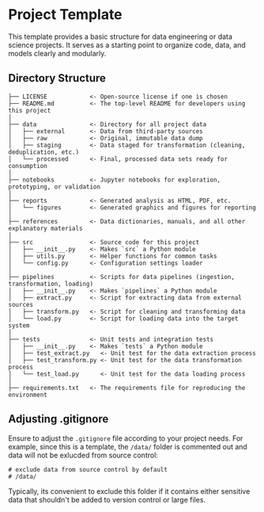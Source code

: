 # Project Template

This template provides a basic structure for data engineering or data science projects. It serves as a starting point to organize code, data, and models clearly and modularly.

## Directory Structure

```
├── LICENSE            <- Open-source license if one is chosen
├── README.md          <- The top-level README for developers using this project
│
├── data               <- Directory for all project data
│   ├── external       <- Data from third-party sources
│   ├── raw            <- Original, immutable data dump
│   ├── staging        <- Data staged for transformation (cleaning, deduplication, etc.)
│   └── processed      <- Final, processed data sets ready for consumption
│
├── notebooks          <- Jupyter notebooks for exploration, prototyping, or validation
│
├── reports            <- Generated analysis as HTML, PDF, etc.
│   └── figures        <- Generated graphics and figures for reporting
│
├── references         <- Data dictionaries, manuals, and all other explanatory materials
│
├── src                <- Source code for this project
│   ├── __init__.py    <- Makes `src` a Python module
│   ├── utils.py       <- Helper functions for common tasks
│   └── config.py      <- Configuration settings loader
│
├── pipelines          <- Scripts for data pipelines (ingestion, transformation, loading)
│   ├── __init__.py    <- Makes `pipelines` a Python module
│   ├── extract.py     <- Script for extracting data from external sources
│   ├── transform.py   <- Script for cleaning and transforming data
│   └── load.py        <- Script for loading data into the target system
│
├── tests              <- Unit tests and integration tests
│   ├── __init__.py    <- Makes `tests` a Python module
│   ├── test_extract.py   <- Unit test for the data extraction process
│   ├── test_transform.py <- Unit test for the data transformation process
│   └── test_load.py      <- Unit test for the data loading process
│
├── requirements.txt   <- The requirements file for reproducing the environment
```
## Adjusting .gitignore

Ensure to adjust the `.gitignore` file according to your project needs. For example, since this is a template, the `/data/` folder is commented out and data will not be exlucded from source control:

```plaintext
# exclude data from source control by default
# /data/
```

Typically, its convenient to exclude this folder if it contains either sensitive data that shouldn't be added to version control or large files.